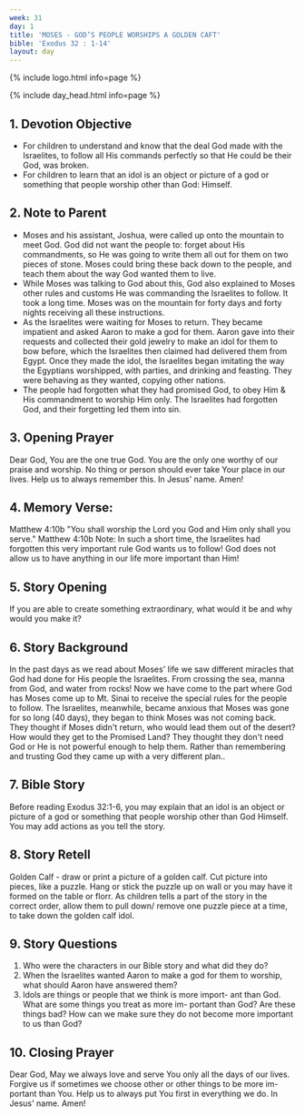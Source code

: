 ```yaml
---
week: 31
day: 1
title: 'MOSES - GOD’S PEOPLE WORSHIPS A GOLDEN CAFT'
bible: 'Exodus 32 : 1-14'
layout: day
---
```



{% include logo.html info=page %}

{% include day_head.html info=page %}

## 1. Devotion Objective
 - For children to understand and know that the deal God made with the Israelites, to follow all His commands perfectly so that He could be their God, was broken.
- For children to learn that an idol is an object or picture of a god or something that people worship other than God: Himself.

## 2. Note to Parent
- Moses and his assistant, Joshua, were called up onto the mountain to meet God. God did not want the people to: forget about His commandments, so He was going to write them all out for them on two pieces of stone. Moses could bring these back down to the people, and teach them about the way God wanted them to live.
- While Moses was talking to God about this, God also explained to Moses other rules and customs He was commanding the Israelites to follow. It took a long time. Moses was on the mountain for forty days and forty nights receiving all these instructions.
- As the Israelites were waiting for Moses to return. They became impatient and asked Aaron to make a god for them. Aaron gave into their requests and collected their gold jewelry to make an idol for them to bow before, which the Israelites then claimed had delivered them from Egypt. Once they made the idol, the Israelites began imitating the way the Egyptians worshipped, with parties, and drinking and feasting. They were behaving as they wanted, copying other nations.
- The people had forgotten what they had promised God, to obey Him & His commandment to worship Him only. The Israelites had forgotten God, and their forgetting led them into sin.

## 3. Opening Prayer
Dear God, You are the one true God. You are the only one worthy of our praise and worship. No thing or person should ever take Your place in our lives. Help us to always remember this. In Jesus' name. Amen!

## 4. Memory Verse:
 Matthew 4:10b "You shall worship the Lord you God and Him only shall you serve." Matthew 4:10b Note: In such a short time, the Israelites had forgotten this very important rule God wants us to follow! God does not allow us to have anything in our life more important than Him!

## 5. Story Opening
If you are able to create something extraordinary, what would it be and why would you make it?


## 6. Story Background
In the past days as we read about Moses' life we saw different miracles that God had done for His people the Israelites. From crossing the sea, manna from God, and water from rocks! Now we have come to the part where God has Moses come up to Mt. Sinai to receive the special rules for the people to follow.
The Israelites, meanwhile, became anxious that Moses was gone for so long (40 days), they began to think Moses was not coming back. They thought if Moses didn't return, who would lead them out of the desert? How would they get to the Promised Land? They thought they don't need God or He is not powerful enough to help them. Rather than remembering and trusting God they came up with a very different plan..


## 7. Bible Story
Before reading Exodus 32:1-6, you may explain that an idol is an object or picture of a god or something that people worship other than God Himself. You may add actions as you tell the story.

## 8. Story Retell
Golden Calf - draw or print a picture of a golden calf. Cut picture into pieces, like a puzzle. Hang or stick the puzzle up on wall or you may have it formed on the table or florr. As children tells a part of the story in the correct order, allow them to pull down/ remove one puzzle piece at a time, to take down the golden calf idol.

## 9. Story Questions
1. Who were the characters in our Bible story and what did they do?
2. When the Israelites wanted Aaron to make a god for them to worship, what should Aaron have answered them?
3. ldols are things or people that we think is more import- ant than God. What are some things you treat as more im- portant than God? Are these things bad? How can we make sure they do not become more important to us than God?

## 10. Closing Prayer
Dear God, May we always love and serve You only all the days of our lives. Forgive us if sometimes we choose other or other things to be more im- portant than You. Help us to always put You first in everything we do. In Jesus' name. Amen!


